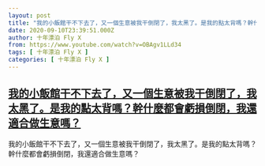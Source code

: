 ```yaml
---
layout: post
title: "我的小飯館干不下去了，又一個生意被我干倒閉了，我太黑了。是我的點太背嗎？幹什麼都會虧損倒閉，我還適合做生意嗎？"
date: 2020-09-10T23:39:51.000Z
author: 十年漂泊 Fly X
from: https://www.youtube.com/watch?v=OBAgv1LLd34
tags: [ 十年漂泊 Fly X ]
categories: [ 十年漂泊 Fly X ]
---
```

<!--1599781191000-->
[我的小飯館干不下去了，又一個生意被我干倒閉了，我太黑了。是我的點太背嗎？幹什麼都會虧損倒閉，我還適合做生意嗎？](https://www.youtube.com/watch?v=OBAgv1LLd34)
------

<div>
我的小飯館干不下去了，又一個生意被我干倒閉了，我太黑了。是我的點太背嗎？幹什麼都會虧損倒閉，我還適合做生意嗎？
</div>
